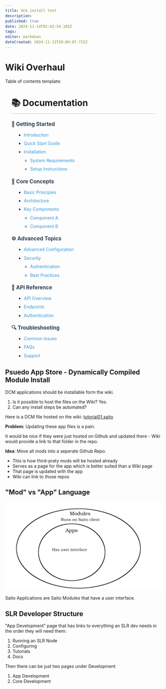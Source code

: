```yaml
---
title: dcm install test
description: 
published: true
date: 2024-11-14T02:42:54.185Z
tags: 
editor: markdown
dateCreated: 2024-11-13T20:09:07.715Z
---
```


# Wiki Overhaul

Table of contents template:
<style>
  .wiki-toc {
    max-width: 800px;
    margin: 20px;
    line-height: 1.6;
  }

  .wiki-toc h1 {
    border-bottom: 2px solid #ddd;
    padding-bottom: 10px;
    margin-bottom: 20px;
  }

  .section {
    margin: 15px 0;
  }

  .section-title {
    font-size: 1.2em;
    font-weight: bold;
    margin: 15px 0 10px 0;
    color: #2c3e50;
  }

  .section-content {
    margin-left: 20px;
  }

  .section-content ul {
    margin: 5px 0;
    padding-left: 20px;
  }

  .section-content li {
    margin: 5px 0;
  }

  .section-content a {
    color: #3498db;
    text-decoration: none;
  }

  .section-content a:hover {
    text-decoration: underline;
  }
</style>

<div class="wiki-toc">
  <h1>📚 Documentation</h1>
  
  <div class="section">
    <div class="section-title">🚀 Getting Started</div>
    <div class="section-content">
      <ul>
        <li><a href="introduction">Introduction</a></li>
        <li><a href="quickstart">Quick Start Guide</a></li>
        <li><a href="installation">Installation</a>
          <ul>
            <li><a href="installation#requirements">System Requirements</a></li>
            <li><a href="installation#setup">Setup Instructions</a></li>
          </ul>
        </li>
      </ul>
    </div>
  </div>

  <div class="section">
    <div class="section-title">📖 Core Concepts</div>
    <div class="section-content">
      <ul>
        <li><a href="concepts/basics">Basic Principles</a></li>
        <li><a href="concepts/architecture">Architecture</a></li>
        <li><a href="concepts/components">Key Components</a>
          <ul>
            <li><a href="concepts/components#component-a">Component A</a></li>
            <li><a href="concepts/components#component-b">Component B</a></li>
          </ul>
        </li>
      </ul>
    </div>
  </div>

  <div class="section">
    <div class="section-title">⚙️ Advanced Topics</div>
    <div class="section-content">
      <ul>
        <li><a href="advanced/config">Advanced Configuration</a></li>
        <li><a href="advanced/security">Security</a>
          <ul>
            <li><a href="advanced/security#auth">Authentication</a></li>
            <li><a href="advanced/security#best-practices">Best Practices</a></li>
          </ul>
        </li>
      </ul>
    </div>
  </div>

  <div class="section">
    <div class="section-title">🔌 API Reference</div>
    <div class="section-content">
      <ul>
        <li><a href="api/overview">API Overview</a></li>
        <li><a href="api/endpoints">Endpoints</a></li>
        <li><a href="api/auth">Authentication</a></li>
      </ul>
    </div>
  </div>

  <div class="section">
    <div class="section-title">🔍 Troubleshooting</div>
    <div class="section-content">
      <ul>
        <li><a href="troubleshooting/common-issues">Common Issues</a></li>
        <li><a href="troubleshooting/faq">FAQs</a></li>
        <li><a href="troubleshooting/support">Support</a></li>
      </ul>
    </div>
  </div>
</div>

## Psuedo App Store - Dynamically Compiled Module Install

DCM applications should be installable form the wiki.

1. Is it possible to host the files on the Wiki? Yes.
2. Can any install steps be automated?

Here is a DCM file hosted on the wiki: [tutorial01.saito](/tutorial01.saito)

**Problem:** Updating these app files is a pain.

It would be nice if they were just hosted on Github and updated there - Wiki would provide a link to that folder in the repo.

**Idea**:
Move all mods into a seperate Github Repo.

* This is how third-praty mods will be hosted already
* Serves as a page for the app which is better suited than a Wiki page
* That page is updated with the app
* Wiki can link to those repos

<!--An app can be hosted which fethes and installs from such a link, or installs a user uploaded file for more advanced users wishing to install trustlessly i.e. have access to source code.-->

## "Mod" vs "App" Language

![apps-vs-mods.png](/apps-vs-mods.png)

Saito Applications are Saito Modules that have a user interface.

## SLR Developer Structure

"App Development" page that has links to everything an SLR dev needs in the order they will need them:

1. Running an SLR Node
2. Configuring
3. Tutorials
4. Docs

Then there can be just two pages under Development
1. App Development
2. Core Development